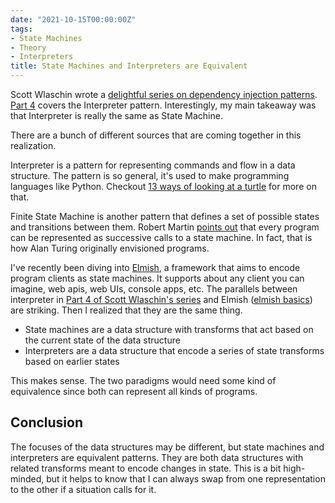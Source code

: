 ```yaml
---
date: "2021-10-15T00:00:00Z"
tags:
- State Machines
- Theory
- Interpreters
title: State Machines and Interpreters are Equivalent
---
```


Scott Wlaschin wrote a [delightful series on dependency injection patterns](https://fsharpforfunandprofit.com/posts/dependencies/). [Part 4](https://fsharpforfunandprofit.com/posts/dependencies-4/) covers the Interpreter pattern. Interestingly, my main takeaway was that Interpreter is really the same as State Machine.
<!--more-->

There are a bunch of different sources that are coming together in this realization.

Interpreter is a pattern for representing commands and flow in a data structure. The pattern is so general, it's used to make programming languages like Python. Checkout [13 ways of looking at a turtle](https://fsharpforfunandprofit.com/posts/13-ways-of-looking-at-a-turtle/) for more on that.

Finite State Machine is another pattern that defines a set of possible states and transitions between them. Robert Martin [points out](https://blog.cleancoder.com/uncle-bob/2020/09/30/loopy.html) that every program can be represented as successive calls to a state machine. In fact, that is how Alan Turing originally envisioned programs.

I've recently been diving into [Elmish](https://elmish.github.io/elmish/index.html), a framework that aims to encode program clients as state machines. It supports about any client you can imagine, web apis, web UIs, console apps, etc.
The parallels between interpreter in [Part 4 of Scott Wlaschin's series](https://fsharpforfunandprofit.com/posts/dependencies-4/) and Elmish ([elmish basics](https://elmish.github.io/elmish/basics.html)) are striking. Then I realized that they are the same thing.
- State machines are a data structure with transforms that act based on the current state of the data structure
- Interpreters are a data structure that encode a series of state transforms based on earlier states

This makes sense. The two paradigms would need some kind of equivalence since both can represent all kinds of programs.

## Conclusion

The focuses of the data structures may be different, but state machines and interpreters are equivalent patterns. They are both data structures with related transforms meant to encode changes in state. This is a bit high-minded, but it helps to know that I can always swap from one representation to the other if a situation calls for it.